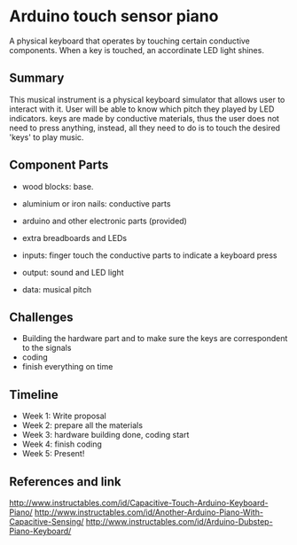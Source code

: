 # Arduino touch sensor piano

A physical keyboard that operates by touching certain conductive components. When a key is touched, an accordinate LED light shines. 

## Summary

This musical instrument is a physical keyboard simulator that allows user to interact with it. User will be able to know which pitch they played by LED indicators. keys are made by conductive materials, thus the user does not need to press anything, instead, all they need to do is to touch the desired 'keys' to play music.

## Component Parts

- wood blocks: base.
- aluminium or iron nails: conductive parts
- arduino and other electronic parts (provided)
- extra breadboards and LEDs

- inputs: finger touch the conductive parts to indicate a keyboard press
- output: sound and LED light
- data: musical pitch

## Challenges

- Building the hardware part and to make sure the keys are correspondent to the signals
- coding
- finish everything on time

## Timeline

- Week 1: Write proposal
- Week 2: prepare all the materials
- Week 3: hardware building done, coding start
- Week 4: finish coding
- Week 5: Present!

## References and link

http://www.instructables.com/id/Capacitive-Touch-Arduino-Keyboard-Piano/
http://www.instructables.com/id/Another-Arduino-Piano-With-Capacitive-Sensing/
http://www.instructables.com/id/Arduino-Dubstep-Piano-Keyboard/

